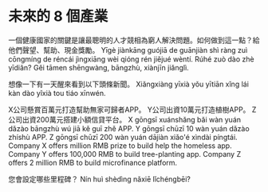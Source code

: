 # 未來的 8 個產業

一個健康國家的關鍵是讓最聰明的人才競相為窮人解決問題。如何做到這一點？給他們聲望、幫助、現金獎勵。
Yīgè jiànkāng guójiā de guānjiàn shì ràng zuì cōngmíng de réncái jìngxiāng wèi qióng rén jiějué wèntí. Rúhé zuò dào zhè yīdiǎn? Gěi tāmen shēngwàng, bāngzhù, xiànjīn jiǎnglì. 


想像一下有一天醒來看到以下頭條新聞。
Xiǎngxiàng yīxià yǒu yītiān xǐng lái kàn dào yǐxià tou tiáo xīnwén.

X公司懸賞百萬元打造幫助無家可歸者APP。 Y公司出資10萬元打造植樹APP。 Z公司出資200萬元搭建小額信貸平台。
X gōngsī xuánshǎng bǎi wàn yuán dǎzào bāngzhù wú jiā kě guī zhě APP. Y gōngsī chūzī 10 wàn yuán dǎzào zhíshù APP. Z gōngsī chūzī 200 wàn yuán dājiàn xiǎo'é xìndài píngtái. 
Company X offers million RMB prize to build help the homeless app. Company Y offers 100,000 RMB to build tree-planting app. Company Z offers 2 million RMB to build microfinance platform.

您會設定哪些里程碑？
Nín huì shèdìng nǎxiē lǐchéngbēi?


